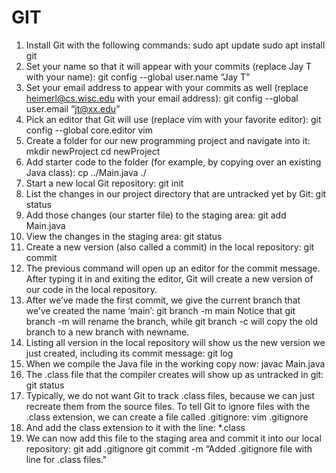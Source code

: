 # GIT
1. Install Git with the following commands:
        sudo apt update
        sudo apt install git
2. Set your name so that it will appear with your commits (replace Jay T with your name):
        git config --global user.name “Jay T”
3. Set your email address to appear with your commits as well (replace heimerl@cs.wisc.edu with your email address):
        git config --global user.email “jt@xx.edu”
4. Pick an editor that Git will use (replace vim with your favorite editor):
        git config --global core.editor vim
5. Create a folder for our new programming project and navigate into it:
        mkdir newProject
        cd newProject
6. Add starter code to the folder (for example, by copying over an existing Java class):
        cp ../Main.java ./
7. Start a new local Git repository:
        git init
8. List the changes in our project directory that are untracked yet by Git:
        git status
9. Add those changes (our starter file) to the staging area:
        git add Main.java
10. View the changes in the staging area:
        git status
11. Create a new version (also called a commit) in the local repository:
        git commit
12. The previous command will open up an editor for the commit message. 
    After typing it in and exiting the editor, Git will create a new version of our code in the local repository.
13. After we’ve made the first commit, we give the current branch that we’ve created the name ‘main’:
        git branch -m main
    Notice that 
        git branch -m <oldname> <newname>
      will rename the branch, while 
        git branch -c <oldname> <newname>
      will copy the old branch to a new branch with newname.
14. Listing all version in the local repository will show us the new version we just created, including its commit message:
        git log
15. When we compile the Java file in the working copy now:
        javac Main.java
16. The .class file that the compiler creates will show up as untracked in git:
        git status
17. Typically, we do not want Git to track .class files, because we can just recreate them from the source files. 
    To tell Git to ignore files with the .class extension, we can create a file called .gitignore:
        vim .gitignore
18. And add the class extension to it with the line:
        *.class
19. We can now add this file to the staging area and commit it into our local repository:
        git add .gitignore
        git commit -m “Added .gitignore file with line for .class files."
